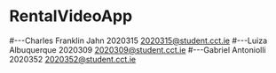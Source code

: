 # RentalVideoApp
#---Charles Franklin Jahn 2020315 2020315@student.cct.ie
#---Luiza Albuquerque 2020309 2020309@student.cct.ie
#---Gabriel Antoniolli 2020352 2020352@student.cct.ie
